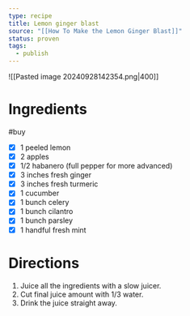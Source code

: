```yaml
---
type: recipe
title: Lemon ginger blast
source: "[[How To Make the Lemon Ginger Blast]]"
status: proven
tags:
  - publish
---
```

![[Pasted image 20240928142354.png|400]]
# Ingredients
#buy
- [x] 1 peeled lemon
- [x] 2 apples
- [x] 1/2 habanero (full pepper for more advanced)  
- [x] 3 inches fresh ginger  
- [x] 3 inches fresh turmeric
- [x] 1 cucumber  
- [x] 1 bunch celery  
- [x] 1 bunch cilantro  
- [x] 1 bunch parsley
- [x] 1 handful fresh mint
# Directions
1. Juice all the ingredients with a slow juicer.
2. Cut final juice amount with 1/3 water.
3. Drink the juice straight away.